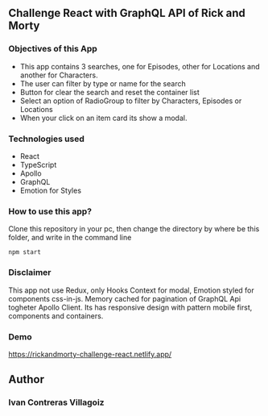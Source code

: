 ## Challenge React with GraphQL API of Rick and Morty

### Objectives of this App

- This app contains 3 searches, one for Episodes, other for Locations and another for Characters.
- The user can filter by type or name for the search
- Button for clear the search and reset the container list
- Select an option of RadioGroup to filter by Characters, Episodes or Locations 
- When your click on an item card its show a modal.

### Technologies used

- React
- TypeScript
- Apollo
- GraphQL
- Emotion for Styles

### How to use this app?

Clone this repository in your pc, then change the directory by where be this folder, and write in the command line
```
npm start
```

### Disclaimer
This app not use Redux, only Hooks Context for modal, Emotion styled for components css-in-js. Memory cached for pagination of GraphQL Api togheter Apollo Client.
Its has responsive design with pattern mobile first, components and containers.

### Demo
https://rickandmorty-challenge-react.netlify.app/

## Author
### Ivan Contreras Villagoiz
